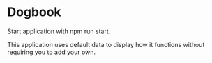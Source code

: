 # Dogbook 
Start application with npm run start.







This application uses default data to display how it functions without requiring you to add your own.
